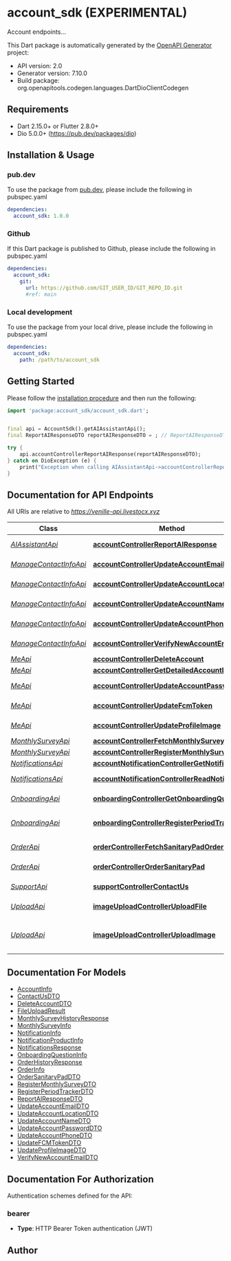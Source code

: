 # account_sdk (EXPERIMENTAL)
Account endpoints...

This Dart package is automatically generated by the [OpenAPI Generator](https://openapi-generator.tech) project:

- API version: 2.0
- Generator version: 7.10.0
- Build package: org.openapitools.codegen.languages.DartDioClientCodegen

## Requirements

* Dart 2.15.0+ or Flutter 2.8.0+
* Dio 5.0.0+ (https://pub.dev/packages/dio)

## Installation & Usage

### pub.dev
To use the package from [pub.dev](https://pub.dev), please include the following in pubspec.yaml
```yaml
dependencies:
  account_sdk: 1.0.0
```

### Github
If this Dart package is published to Github, please include the following in pubspec.yaml
```yaml
dependencies:
  account_sdk:
    git:
      url: https://github.com/GIT_USER_ID/GIT_REPO_ID.git
      #ref: main
```

### Local development
To use the package from your local drive, please include the following in pubspec.yaml
```yaml
dependencies:
  account_sdk:
    path: /path/to/account_sdk
```

## Getting Started

Please follow the [installation procedure](#installation--usage) and then run the following:

```dart
import 'package:account_sdk/account_sdk.dart';


final api = AccountSdk().getAIAssistantApi();
final ReportAIResponseDTO reportAIResponseDTO = ; // ReportAIResponseDTO | 

try {
    api.accountControllerReportAIResponse(reportAIResponseDTO);
} catch on DioException (e) {
    print("Exception when calling AIAssistantApi->accountControllerReportAIResponse: $e\n");
}

```

## Documentation for API Endpoints

All URIs are relative to *https://venille-api.livestocx.xyz*

Class | Method | HTTP request | Description
------------ | ------------- | ------------- | -------------
[*AIAssistantApi*](doc/AIAssistantApi.md) | [**accountControllerReportAIResponse**](doc/AIAssistantApi.md#accountcontrollerreportairesponse) | **POST** /v1/account/me/report-ai-response | 
[*ManageContactInfoApi*](doc/ManageContactInfoApi.md) | [**accountControllerUpdateAccountEmail**](doc/ManageContactInfoApi.md#accountcontrollerupdateaccountemail) | **POST** /v1/account/me/update-email | 
[*ManageContactInfoApi*](doc/ManageContactInfoApi.md) | [**accountControllerUpdateAccountLocation**](doc/ManageContactInfoApi.md#accountcontrollerupdateaccountlocation) | **PATCH** /v1/account/me/update-location | 
[*ManageContactInfoApi*](doc/ManageContactInfoApi.md) | [**accountControllerUpdateAccountName**](doc/ManageContactInfoApi.md#accountcontrollerupdateaccountname) | **PATCH** /v1/account/me/update-name | 
[*ManageContactInfoApi*](doc/ManageContactInfoApi.md) | [**accountControllerUpdateAccountPhone**](doc/ManageContactInfoApi.md#accountcontrollerupdateaccountphone) | **PATCH** /v1/account/me/update-phone | 
[*ManageContactInfoApi*](doc/ManageContactInfoApi.md) | [**accountControllerVerifyNewAccountEmail**](doc/ManageContactInfoApi.md#accountcontrollerverifynewaccountemail) | **PATCH** /v1/account/me/verify-new-email | 
[*MeApi*](doc/MeApi.md) | [**accountControllerDeleteAccount**](doc/MeApi.md#accountcontrollerdeleteaccount) | **DELETE** /v1/account/me/delete | 
[*MeApi*](doc/MeApi.md) | [**accountControllerGetDetailedAccountInfo**](doc/MeApi.md#accountcontrollergetdetailedaccountinfo) | **GET** /v1/account/me/detailed | 
[*MeApi*](doc/MeApi.md) | [**accountControllerUpdateAccountPassword**](doc/MeApi.md#accountcontrollerupdateaccountpassword) | **PATCH** /v1/account/me/update-password | 
[*MeApi*](doc/MeApi.md) | [**accountControllerUpdateFcmToken**](doc/MeApi.md#accountcontrollerupdatefcmtoken) | **PATCH** /v1/account/me/update-fcm-token | 
[*MeApi*](doc/MeApi.md) | [**accountControllerUpdateProfileImage**](doc/MeApi.md#accountcontrollerupdateprofileimage) | **PATCH** /v1/account/me/update-profile-image | 
[*MonthlySurveyApi*](doc/MonthlySurveyApi.md) | [**accountControllerFetchMonthlySurveyHistory**](doc/MonthlySurveyApi.md#accountcontrollerfetchmonthlysurveyhistory) | **GET** /v1/account/me/history | 
[*MonthlySurveyApi*](doc/MonthlySurveyApi.md) | [**accountControllerRegisterMonthlySurvey**](doc/MonthlySurveyApi.md#accountcontrollerregistermonthlysurvey) | **POST** /v1/account/me/new | 
[*NotificationsApi*](doc/NotificationsApi.md) | [**accountNotificationControllerGetNotifications**](doc/NotificationsApi.md#accountnotificationcontrollergetnotifications) | **GET** /v1/account/notifications | 
[*NotificationsApi*](doc/NotificationsApi.md) | [**accountNotificationControllerReadNotification**](doc/NotificationsApi.md#accountnotificationcontrollerreadnotification) | **PATCH** /v1/account/notifications/read | 
[*OnboardingApi*](doc/OnboardingApi.md) | [**onboardingControllerGetOnboardingQuestions**](doc/OnboardingApi.md#onboardingcontrollergetonboardingquestions) | **GET** /v1/account/onboarding/questions | 
[*OnboardingApi*](doc/OnboardingApi.md) | [**onboardingControllerRegisterPeriodTracker**](doc/OnboardingApi.md#onboardingcontrollerregisterperiodtracker) | **POST** /v1/account/onboarding/period-tracker | 
[*OrderApi*](doc/OrderApi.md) | [**orderControllerFetchSanitaryPadOrderHistory**](doc/OrderApi.md#ordercontrollerfetchsanitarypadorderhistory) | **GET** /v1/account/order/sanitary-pad/history | 
[*OrderApi*](doc/OrderApi.md) | [**orderControllerOrderSanitaryPad**](doc/OrderApi.md#ordercontrollerordersanitarypad) | **POST** /v1/account/order/sanitary-pad/new | 
[*SupportApi*](doc/SupportApi.md) | [**supportControllerContactUs**](doc/SupportApi.md#supportcontrollercontactus) | **POST** /v1/account/support/contact-us | 
[*UploadApi*](doc/UploadApi.md) | [**imageUploadControllerUploadFile**](doc/UploadApi.md#imageuploadcontrolleruploadfile) | **POST** /v1/account/upload/file | Upload an file
[*UploadApi*](doc/UploadApi.md) | [**imageUploadControllerUploadImage**](doc/UploadApi.md#imageuploadcontrolleruploadimage) | **POST** /v1/account/upload/image | Upload an image with optional resizing


## Documentation For Models

 - [AccountInfo](doc/AccountInfo.md)
 - [ContactUsDTO](doc/ContactUsDTO.md)
 - [DeleteAccountDTO](doc/DeleteAccountDTO.md)
 - [FileUploadResult](doc/FileUploadResult.md)
 - [MonthlySurveyHistoryResponse](doc/MonthlySurveyHistoryResponse.md)
 - [MonthlySurveyInfo](doc/MonthlySurveyInfo.md)
 - [NotificationInfo](doc/NotificationInfo.md)
 - [NotificationProductInfo](doc/NotificationProductInfo.md)
 - [NotificationsResponse](doc/NotificationsResponse.md)
 - [OnboardingQuestionInfo](doc/OnboardingQuestionInfo.md)
 - [OrderHistoryResponse](doc/OrderHistoryResponse.md)
 - [OrderInfo](doc/OrderInfo.md)
 - [OrderSanitaryPadDTO](doc/OrderSanitaryPadDTO.md)
 - [RegisterMonthlySurveyDTO](doc/RegisterMonthlySurveyDTO.md)
 - [RegisterPeriodTrackerDTO](doc/RegisterPeriodTrackerDTO.md)
 - [ReportAIResponseDTO](doc/ReportAIResponseDTO.md)
 - [UpdateAccountEmailDTO](doc/UpdateAccountEmailDTO.md)
 - [UpdateAccountLocationDTO](doc/UpdateAccountLocationDTO.md)
 - [UpdateAccountNameDTO](doc/UpdateAccountNameDTO.md)
 - [UpdateAccountPasswordDTO](doc/UpdateAccountPasswordDTO.md)
 - [UpdateAccountPhoneDTO](doc/UpdateAccountPhoneDTO.md)
 - [UpdateFCMTokenDTO](doc/UpdateFCMTokenDTO.md)
 - [UpdateProfileImageDTO](doc/UpdateProfileImageDTO.md)
 - [VerifyNewAccountEmailDTO](doc/VerifyNewAccountEmailDTO.md)


## Documentation For Authorization


Authentication schemes defined for the API:
### bearer

- **Type**: HTTP Bearer Token authentication (JWT)


## Author



